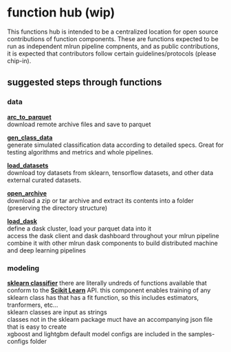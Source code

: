 # function hub (wip)


This functions hub is intended to be a centralized location for open source contributions of function components.  These are functions expected to be run as independent mlrun pipeline compnents, and as public contributions, it is expected that contributors follow certain guidelines/protocols (please chip-in).

## suggested steps through functions

### data

**[arc_to_parquet]()**<br>
download remote archive files and save to parquet

**[gen_class_data]()**<br>
generate simulated classification data according to detailed specs.  Great for testing algorithms and metrics and whole pipelines.

**[load_datasets]()**<br>
download toy datasets from sklearn, tensorflow datasets, and other data external curated datasets.

**[open_archive]()**<br>
download a zip or tar archive and extract its contents into a folder (preserving the directory structure)

**[load_dask]()**<br>
define a dask cluster, load your parquet data into it<br>
access the dask client and dask dashboard throughout your mlrun pipeline<br>
combine it with other mlrun dask components to build distributed machine and deep learning pipelines

### modeling

**[sklearn classifier]()**
there are literally undreds of functions available that conform to the **[Scikit Learn]()** API. 
this component enables training of any sklearn class has that has a fit function, so this includes estimators, tranformers, etc...<br>
sklearn classes are input as strings<br>
classes not in the sklearn package muct have an accompanying json file that is easy to create<br>
xgboost and lightgbm default model configs are included in the samples-configs folder<br>

